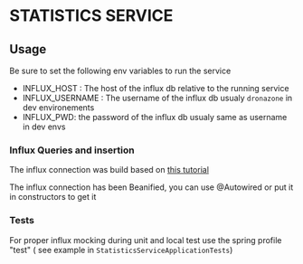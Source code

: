 # STATISTICS SERVICE
## Usage
Be sure to set the following env variables to run the service
- INFLUX_HOST : The host of the influx db relative to the running service
- INFLUX_USERNAME : The username of the influx db usualy `dronazone` in dev environements
- INFLUX_PWD: the password of the influx db usualy same as username in dev envs
### Influx Queries and insertion
The influx connection was build based on [this tutorial](https://www.baeldung.com/java-influxdb)

The influx connection has been Beanified, you can use @Autowired or put it in constructors to get it

### Tests
For proper influx mocking during unit and local test use the spring profile "test" ( see example in `StatisticsServiceApplicationTests`)

